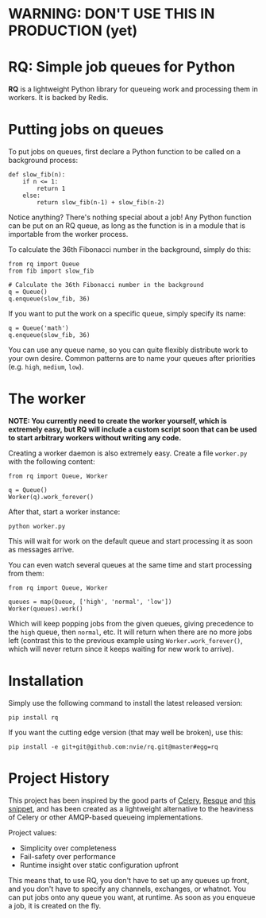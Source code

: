 # WARNING: DON'T USE THIS IN PRODUCTION (yet)

# RQ: Simple job queues for Python

**RQ** is a lightweight Python library for queueing work and processing them in
workers.  It is backed by Redis.

# Putting jobs on queues

To put jobs on queues, first declare a Python function to be called on
a background process:

    def slow_fib(n):
        if n <= 1:
            return 1
        else:
            return slow_fib(n-1) + slow_fib(n-2)

Notice anything?  There's nothing special about a job!  Any Python function can
be put on an RQ queue, as long as the function is in a module that is
importable from the worker process.

To calculate the 36th Fibonacci number in the background, simply do this:

    from rq import Queue
    from fib import slow_fib
    
    # Calculate the 36th Fibonacci number in the background
    q = Queue()
    q.enqueue(slow_fib, 36)

If you want to put the work on a specific queue, simply specify its name:

    q = Queue('math')
    q.enqueue(slow_fib, 36)

You can use any queue name, so you can quite flexibly distribute work to your
own desire.  Common patterns are to name your queues after priorities (e.g.
`high`, `medium`, `low`).


# The worker

**NOTE: You currently need to create the worker yourself, which is extremely
easy, but RQ will include a custom script soon that can be used to start
arbitrary workers without writing any code.**

Creating a worker daemon is also extremely easy.  Create a file `worker.py`
with the following content:

    from rq import Queue, Worker

    q = Queue()
    Worker(q).work_forever()

After that, start a worker instance:

    python worker.py

This will wait for work on the default queue and start processing it as soon as
messages arrive.

You can even watch several queues at the same time and start processing from
them:

    from rq import Queue, Worker

    queues = map(Queue, ['high', 'normal', 'low'])
    Worker(queues).work()

Which will keep popping jobs from the given queues, giving precedence to the
`high` queue, then `normal`, etc.  It will return when there are no more jobs
left (contrast this to the previous example using `Worker.work_forever()`,
which will never return since it keeps waiting for new work to arrive).


# Installation

Simply use the following command to install the latest released version:

    pip install rq

If you want the cutting edge version (that may well be broken), use this:

    pip install -e git+git@github.com:nvie/rq.git@master#egg=rq


# Project History

This project has been inspired by the good parts of [Celery][1], [Resque][2]
and [this snippet][3], and has been created as a lightweight alternative to the
heaviness of Celery or other AMQP-based queueing implementations.

[1]: http://www.celeryproject.org/
[2]: https://github.com/defunkt/resque
[3]: http://flask.pocoo.org/snippets/73/

Project values:

* Simplicity over completeness
* Fail-safety over performance
* Runtime insight over static configuration upfront

This means that, to use RQ, you don't have to set up any queues up front, and
you don't have to specify any channels, exchanges, or whatnot.  You can put
jobs onto any queue you want, at runtime.  As soon as you enqueue a job, it is
created on the fly.
